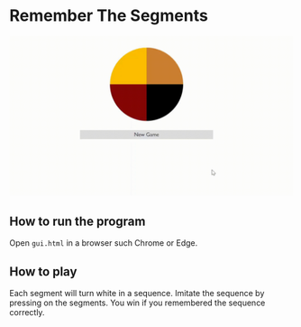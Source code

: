 # Remember The Segments

![demo](demo/demo.gif)

## How to run the program
Open `gui.html` in a browser such Chrome or Edge.

## How to play
Each segment will turn white in a sequence. Imitate the sequence by pressing on the segments. You win if you remembered the sequence correctly.
